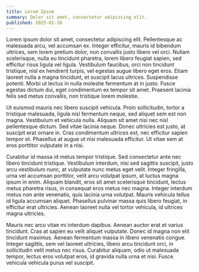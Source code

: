 ```yaml
---
title: Lorem Ipsum
summary: Dolor sit amet, consectetur adipiscing elit.
published: 2025-01-10
---
```


Lorem ipsum dolor sit amet, consectetur adipiscing elit. Pellentesque ac malesuada arcu, vel accumsan ex. Integer efficitur, mauris id bibendum ultrices, sem lorem pretium dolor, non convallis justo libero vel orci. Nullam scelerisque, nulla eu tincidunt pharetra, lorem libero feugiat sapien, sed efficitur risus ligula vel ligula. Vestibulum faucibus, orci non tincidunt tristique, nisl ex hendrerit turpis, vel egestas augue libero eget eros. Etiam laoreet nulla a magna tincidunt, et suscipit lacus ultrices. Suspendisse potenti. Morbi ut lectus in nulla molestie fermentum at in justo. Fusce egestas dictum dui, eget condimentum ex tempor sit amet. Praesent lacinia felis sed metus convallis, non tristique lorem molestie.

Ut euismod mauris nec libero suscipit vehicula. Proin sollicitudin, tortor a tristique malesuada, ligula nisl fermentum neque, sed aliquet sem est non magna. Vestibulum et vehicula nulla. Aliquam sit amet nisi nec nisl pellentesque dictum. Sed vitae lacinia neque. Donec ultricies est justo, at suscipit erat ornare in. Cras condimentum ultrices est, nec efficitur sapien tempor et. Phasellus at augue ut nisi malesuada efficitur. Ut vitae sem at eros porttitor vulputate in a nisi.

Curabitur id massa id metus tempor tristique. Sed consectetur ante nec libero tincidunt tristique. Vestibulum interdum, nisi sed sagittis suscipit, justo arcu vestibulum nunc, at vulputate nunc metus eget velit. Integer fringilla, urna vel accumsan porttitor, velit arcu volutpat ipsum, at luctus magna ipsum in enim. Aliquam blandit, eros sit amet scelerisque tincidunt, lectus metus pharetra risus, in consequat eros metus nec magna. Integer interdum metus non ante venenatis, quis lacinia urna volutpat. Mauris vehicula tellus id ligula accumsan aliquet. Phasellus pulvinar massa quis libero feugiat, in efficitur erat ultricies. Aenean laoreet nulla vel tortor vehicula, id ultrices magna ultricies.

Mauris nec arcu vitae mi interdum dapibus. Aenean auctor erat et varius tincidunt. Cras at sapien eu velit aliquet vulputate. Donec id magna non elit tincidunt maximus. Aenean fermentum massa in libero venenatis congue. Integer sagittis, sem vel laoreet ultricies, libero arcu tincidunt orci, in sollicitudin velit metus nec risus. Curabitur aliquam, odio ut malesuada tempor, lectus eros volutpat eros, id gravida nulla urna et nisi. Fusce vehicula vehicula purus vel suscipit.

